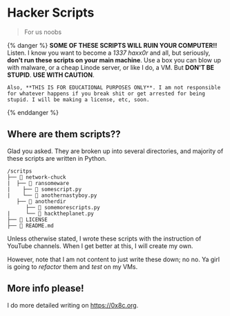 # Hacker Scripts
> For us noobs


{% danger %}
 **SOME OF THESE SCRIPTS WILL RUIN YOUR COMPUTER!!**
    Listen. I know you want to become a *1337 haxx0r* and all, but seriously, **don't run
    these scripts on your main machine**. Use a box you can blow up with malware, or a cheap Linode server, or like I do, a VM. But **DON'T BE STUPID**. **USE WITH CAUTION**.

    Also, **THIS IS FOR EDUCATIONAL PURPOSES ONLY**. I am not responsible for whatever happens if you break shit or get arrested for being stupid. I will be making a license, etc, soon.
{% enddanger %}



## Where are them scripts??

Glad you asked. They are broken up into several directories, and majority of these scripts are written in Python.

```
/scritps
├── 📁 network-chuck
|  ├── 📁 ransomeware
|    ├── 📄 somescript.py
|    └── 📄 anothernastyboy.py
   ├── 📁 anotherdir
      ├── 📄 somemorescripts.py
|     └── 📄 hacktheplanet.py
├── 📄 LICENSE
├── 📄 README.md
```

Unless otherwise stated, I wrote these scripts with the instruction of YouTube channels. When I get better at this, I will create my own.

However, note that I am not content to just write these down; no no. Ya girl is going to *refactor* them and *test* on my VMs.

## More info please!

I do more detailed writing on https://0x8c.org.

